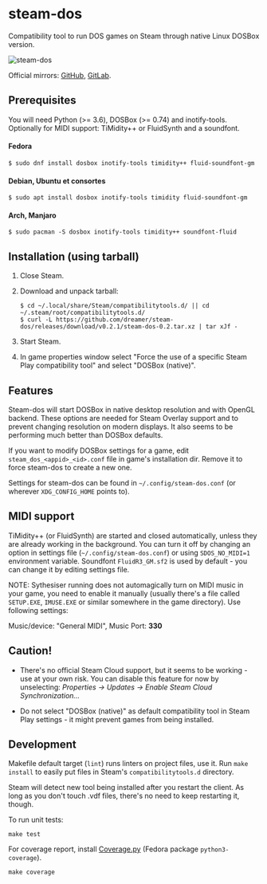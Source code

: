 # steam-dos

Compatibility tool to run DOS games on Steam through native Linux DOSBox version.

![steam-dos](https://user-images.githubusercontent.com/3967/57303584-f448b600-70dd-11e9-91f9-e7f45a8157f5.png)

Official mirrors:
[GitHub](https://github.com/dreamer/steam-dos),
[GitLab](https://gitlab.com/dreamer-tan/steam-dos).

## Prerequisites

You will need Python (>= 3.6), DOSBox (>= 0.74) and inotify-tools.
Optionally for MIDI support: TiMidity++ or FluidSynth and a soundfont.

#### Fedora

    $ sudo dnf install dosbox inotify-tools timidity++ fluid-soundfont-gm

#### Debian, Ubuntu et consortes

    $ sudo apt install dosbox inotify-tools timidity fluid-soundfont-gm

#### Arch, Manjaro

    $ sudo pacman -S dosbox inotify-tools timidity++ soundfont-fluid


## Installation (using tarball)

1. Close Steam.
2. Download and unpack tarball:

       $ cd ~/.local/share/Steam/compatibilitytools.d/ || cd ~/.steam/root/compatibilitytools.d/
       $ curl -L https://github.com/dreamer/steam-dos/releases/download/v0.2.1/steam-dos-0.2.tar.xz | tar xJf -

3. Start Steam.
4. In game properties window select "Force the use of a specific Steam Play
   compatibility tool" and select "DOSBox (native)".


## Features

Steam-dos will start DOSBox in native desktop resolution and with OpenGL backend.
These options are needed for Steam Overlay support and to prevent changing resolution
on modern displays.  It also seems to be performing much better than DOSBox defaults.

If you want to modify DOSBox settings for a game, edit `steam_dos_<appid>_<id>.conf`
file in game's installation dir. Remove it to force steam-dos to create a new one.

Settings for steam-dos can be found in `~/.config/steam-dos.conf` (or wherever
`XDG_CONFIG_HOME` points to).

## MIDI support

TiMidity++ (or FluidSynth) are started and closed automatically, unless they are already
working in the background.  You can turn it off by changing an option in settings file
(`~/.config/steam-dos.conf`) or using `SDOS_NO_MIDI=1` environment variable.
Soundfont `FluidR3_GM.sf2` is used by default - you can change it by editing settings file.

NOTE: Sythesiser running does not automagically turn on MIDI music in your game,
you need to enable it manually (usually there's a file called `SETUP.EXE`,
`IMUSE.EXE` or similar somewhere in the game directory). Use following settings:

Music/device: "General MIDI", Music Port: **330**

## Caution!

* There's no official Steam Cloud support, but it seems to be working - use at your
  own risk. You can disable this feature for now by unselecting:
 *Properties → Updates → Enable Steam Cloud Synchronization…*

* Do not select "DOSBox (native)" as default compatibility tool in Steam Play
  settings - it might prevent games from being installed.

## Development

Makefile default target (`lint`) runs linters on project files, use it.
Run `make install` to easily put files in Steam's `compatibilitytools.d`
directory.

Steam will detect new tool being installed after you restart the client.
As long as you don't touch .vdf files, there's no need to keep restarting
it, though.

To run unit tests:

    make test

For coverage report, install [Coverage.py](https://coverage.readthedocs.io/)
(Fedora package `python3-coverage`).

    make coverage
